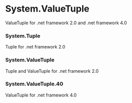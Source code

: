 # System.ValueTuple
ValueTuple for .net framework 2.0 and .net framework 4.0

### System.Tuple
Tuple for .net framework 2.0

### System.ValueTuple
Tuple and ValueTuple for .net framework 2.0

### System.ValueTuple.40
ValueTuple for .net framework 4.0
